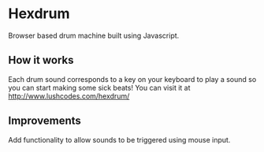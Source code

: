 # Hexdrum

Browser based drum machine built using Javascript.


## How it works

Each drum sound corresponds to a key on your keyboard to play a sound so you can start making some sick beats!
You can visit it at http://www.lushcodes.com/hexdrum/

## Improvements

Add functionality to allow sounds to be triggered using mouse input.


